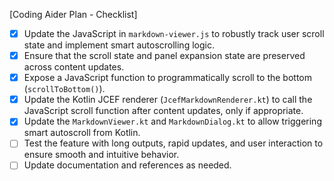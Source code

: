 [Coding Aider Plan - Checklist]

- [x] Update the JavaScript in `markdown-viewer.js` to robustly track user scroll state and implement smart autoscrolling logic.
- [x] Ensure that the scroll state and panel expansion state are preserved across content updates.
- [x] Expose a JavaScript function to programmatically scroll to the bottom (`scrollToBottom()`).
- [x] Update the Kotlin JCEF renderer (`JcefMarkdownRenderer.kt`) to call the JavaScript scroll function after content updates, only if appropriate.
- [x] Update the `MarkdownViewer.kt` and `MarkdownDialog.kt` to allow triggering smart autoscroll from Kotlin.
- [ ] Test the feature with long outputs, rapid updates, and user interaction to ensure smooth and intuitive behavior.
- [ ] Update documentation and references as needed.
